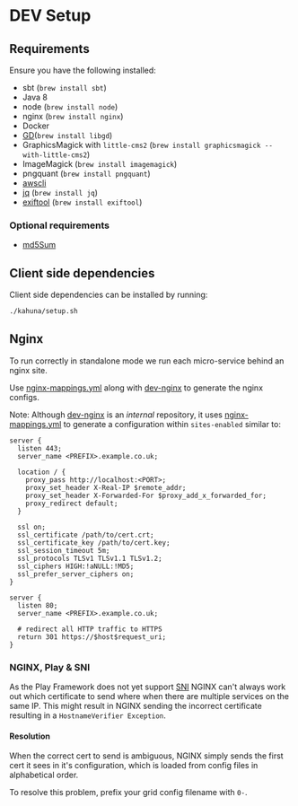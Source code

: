 # DEV Setup

## Requirements
Ensure you have the following installed:
- sbt (`brew install sbt`)
- Java 8
- node (`brew install node`)
- nginx (`brew install nginx`)
- Docker
- [GD](http://libgd.github.io/)(`brew install libgd`)
- GraphicsMagick with `little-cms2` (`brew install graphicsmagick --with-little-cms2`)
- ImageMagick (`brew install imagemagick`)
- pngquant (`brew install pngquant`)
- [awscli](https://aws.amazon.com/cli/)
- [jq](https://stedolan.github.io/jq/) (`brew install jq`)
- [exiftool](http://www.sno.phy.queensu.ca/~phil/exiftool/) (`brew install exiftool`)

### Optional requirements
- [md5Sum](http://www.ahwkong.com/post/2011/06/07/p-6255384955/)

## Client side dependencies
Client side dependencies can be installed by running:

```bash
./kahuna/setup.sh
```

## Nginx
To run correctly in standalone mode we run each micro-service behind an nginx site.

Use [nginx-mappings.yml](../nginx-mappings.yml) along with [dev-nginx](https://github.com/guardian/dev-nginx)
to generate the nginx configs.

Note: Although [dev-nginx](https://github.com/guardian/dev-nginx) is an *internal* repository,
it uses [nginx-mappings.yml](../nginx-mappings.yml) to generate a configuration within `sites-enabled` similar to:

```
server {
  listen 443;
  server_name <PREFIX>.example.co.uk;

  location / {
    proxy_pass http://localhost:<PORT>;
    proxy_set_header X-Real-IP $remote_addr;
    proxy_set_header X-Forwarded-For $proxy_add_x_forwarded_for;
    proxy_redirect default;
  }

  ssl on;
  ssl_certificate /path/to/cert.crt;
  ssl_certificate_key /path/to/cert.key;
  ssl_session_timeout 5m;
  ssl_protocols TLSv1 TLSv1.1 TLSv1.2;
  ssl_ciphers HIGH:!aNULL:!MD5;
  ssl_prefer_server_ciphers on;
}

server {
  listen 80;
  server_name <PREFIX>.example.co.uk;

  # redirect all HTTP traffic to HTTPS
  return 301 https://$host$request_uri;
}
```

### NGINX, Play & SNI
As the Play Framework does not yet support [SNI](https://en.wikipedia.org/wiki/Server_Name_Indication)
 NGINX can't always work out which certificate to send where when there are multiple services on the same IP.
 This might result in NGINX sending the incorrect certificate resulting in a `HostnameVerifier Exception`.

#### Resolution

When the correct cert to send is ambiguous, NGINX simply sends the first cert it sees in it's configuration,
which is loaded from config files in alphabetical order.

To resolve this problem, prefix your grid config filename with `0-`.
